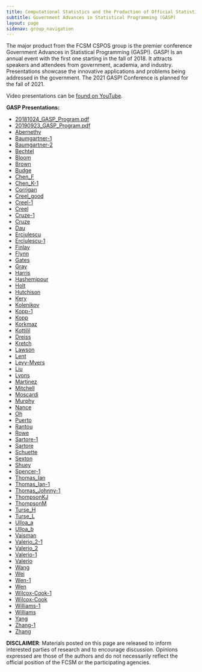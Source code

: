 ```yaml
---
title: Computational Statistics and the Production of Official Statistics (CSPOS)
subtitle: Government Advances in Statistical Programming (GASP)
layout: page
sidenav: group_navigation
---
```

<p>The major product from the FCSM CSPOS group is the premier conference Government Advances in Statistical Programming (GASP!). GASP! Is an annual event with the first one starting in the fall of 2018. It attracts speakers and attendees from government, academia, and industry. Presentations showcase the innovative applications and problems being addressed in the government. The 2021 GASP! Conference is planned for the fall of 2021.</p></p>
 
<p>Video presentations can be <a href="https://www.youtube.com/playlist?list=PLqsWXJV2Utrf6Yq7fhef8p4piM8M-ZTK3" target="_blank">found on YouTube</a>.</p>
 
<p> <strong>GASP Presentations:</strong></p>

<ul>
 <li><a href="../../assets/docs/gasp/20181024_GASP_Program.pdf" target="_blank">20181024_GASP_Program.pdf</a></li>
 <li><a href="../../assets/docs/gasp/20190923_GASP_Program.pdf" target="_blank">20190923_GASP_Program.pdf</a></li>
 <li><a href="../../assets/docs/gasp/Abernethy.pdf" target="_blank">Abernethy</a></li>
 <li><a href="../../assets/docs/gasp/Baumgartner-1.pdf" target="_blank">Baumgartner-1</a></li>
 <li><a href="../../assets/docs/gasp/Baumgartner-2.pdf" target="_blank">Baumgartner-2</a></li>
 <li><a href="../../assets/docs/gasp/Bechtel.pdf" target="_blank">Bechtel</a></li>
 <li><a href="../../assets/docs/gasp/Bloom.pdf" target="_blank">Bloom</a></li>
 <li><a href="../../assets/docs/gasp/Brown.pdf" target="_blank">Brown</a></li>
 <li><a href="../../assets/docs/gasp/Budge.pdf" target="_blank">Budge</a></li>
 <li><a href="../../assets/docs/gasp/Chen_F.pdf" target="_blank">Chen_F</a></li>
 <li><a href="../../assets/docs/gasp/Chen_K-1.pdf" target="_blank">Chen_K-1</a></li>
 <li><a href="../../assets/docs/gasp/Corrigan.pdf" target="_blank">Corrigan</a></li>
 <li><a href="../../assets/docs/gasp/Creel_good.pdf" target="_blank">Creel_good</a></li>
 <li><a href="../../assets/docs/gasp/Creel-1.pdf" target="_blank">Creel-1</a></li>
 <li><a href="../../assets/docs/gasp/Creel.pdf" target="_blank">Creel</a></li>
 <li><a href="../../assets/docs/gasp/Cruze-1.pdf" target="_blank">Cruze-1</a></li>
 <li><a href="../../assets/docs/gasp/Cruze.pdf" target="_blank">Cruze</a></li>
 <li><a href="../../assets/docs/gasp/Dau.pdf" target="_blank">Dau</a></li>
 <li><a href="../../assets/docs/gasp/Erciulescu.pdf" target="_blank">Erciulescu</a></li>
 <li><a href="../../assets/docs/gasp/Erciulescu-1.pdf" target="_blank">Erciulescu-1</a></li>
 <li><a href="../../assets/docs/gasp/Finlay.pdf" target="_blank">Finlay</a></li>
 <li><a href="../../assets/docs/gasp/Flynn.pdf" target="_blank">Flynn</a></li>
 <li><a href="../../assets/docs/gasp/Gates.pdf" target="_blank">Gates</a></li>
 <li><a href="../../assets/docs/gasp/Gray.pdf" target="_blank"> Gray</a></li>
 <li><a href="../../assets/docs/gasp/Harris.pdf" target="_blank">Harris</a></li>
 <li><a href="../../assets/docs/gasp/Hashemipour.pdf" target="_blank">Hashemipour</a></li>
 <li><a href="../../assets/docs/gasp/Holt.pdf" target="_blank">Holt</a></li>
 <li><a href="../../assets/docs/gasp/Hutchison.pdf" target="_blank">Hutchison</a></li>
 <li><a href="../../assets/docs/gasp/Kery.pdf" target="_blank">Kery</a></li>
 <li><a href="../../assets/docs/gasp/Kolenikov.pdf" target="_blank">Kolenikov</a></li>
 <li><a href="../../assets/docs/gasp/Kopp-1.pdf" target="_blank">Kopp-1</a></li>
 <li><a href="../../assets/docs/gasp/Kopp.pdf" target="_blank">Kopp</a></li>
 <li><a href="../../assets/docs/gasp/Korkmaz.pdf" target="_blank">Korkmaz</a></li>
 <li><a href="../../assets/docs/gasp/Kottilil.pdf" target="_blank">Kottilil</a></li>
 <li><a href="../../assets/docs/gasp/Dreiss.pdf" target="_blank">Dreiss</a></li>
 <li><a href="../../assets/docs/gasp/Kretch.pdf" target="_blank">Kretch</a></li>
 <li><a href="../../assets/docs/gasp/Lawson.pdf" target="_blank">Lawson</a></li>
 <li><a href="../../assets/docs/gasp/Lent.pdf" target="_blank">Lent</a></li>
 <li><a href="../../assets/docs/gasp/Levy-Myers.pdf" target="_blank">Levy-Myers</a></li>
 <li><a href="../../assets/docs/gasp/Liu.pdf" target="_blank">Liu</a></li>
 <li><a href="../../assets/docs/gasp/Lyons.pdf" target="_blank">Lyons</a></li>
 <li><a href="../../assets/docs/gasp/Martinez.pdf" target="_blank">Martinez</a></li>
 <li><a href="../../assets/docs/gasp/Mitchell.pdf" target="_blank">Mitchell</a></li>
 <li><a href="../../assets/docs/gasp/Moscardi.pdf" target="_blank">Moscardi</a></li>
 <li><a href="../../assets/docs/gasp/Murphy.pdf" target="_blank">Murphy</a></li>
 <li><a href="../../assets/docs/gasp/Nance.pdf" target="_blank">Nance</a></li>
 <li><a href="../../assets/docs/gasp/Oh.pdf" target="_blank">Oh</a></li>
 <li><a href="../../assets/docs/gasp/Puerto.pdf" target="_blank">Puerto</a></li>
 <li><a href="../../assets/docs/gasp/Rantou.pdf" target="_blank">Rantou</a></li>
 <li><a href="../../assets/docs/gasp/Rowe.pdf" target="_blank">Rowe</a></li>
 <li><a href="../../assets/docs/gasp/Sartore-1.pdf" target="_blank">Sartore-1</a></li>
 <li><a href="../../assets/docs/gasp/Sartore.pdf" target="_blank">Sartore</a></li>
 <li><a href="../../assets/docs/gasp/Schuette.pdf" target="_blank">Schuette</a></li>
 <li><a href="../../assets/docs/gasp/Sexton.pdf" target="_blank">Sexton</a></li>
 <li><a href="../../assets/docs/gasp/Shuey.pdf" target="_blank">Shuey</a></li>
 <li><a href="../../assets/docs/gasp/Spencer-1.pdf" target="_blank">Spencer-1</a></li>
 <li><a href="../../assets/docs/gasp/Spencer-1.pdf" target="_blank">Thomas_Ian</a></li>
 <li><a href="../../assets/docs/gasp/Thomas_Ian-1.pdf" target="_blank">Thomas_Ian-1</a></li>
 <li><a href="../../assets/docs/gasp/Thomas_Johnny-1.pdf" target="_blank">Thomas_Johnny-1</a></li>
 <li><a href="../../assets/docs/gasp/ThompsonKJ.pdf" target="_blank">ThompsonKJ</a></li>
 <li><a href="../../assets/docs/gasp/ThompsonM.pdf" target="_blank">ThompsonM</a></li>
 <li><a href="../../assets/docs/gasp/Turse_H.pdf" target="_blank">Turse_H</a></li>
 <li><a href="../../assets/docs/gasp/Turse_L.pdf" target="_blank">Turse_L</a></li>
 <li><a href="../../assets/docs/gasp/Ulloa_a.pdf" target="_blank">Ulloa_a</a></li>
 <li><a href="../../assets/docs/gasp/Ulloa_b.pdf" target="_blank">Ulloa_b</a></li>
 <li><a href="../../assets/docs/gasp/Vaisman.pdf" target="_blank">Vaisman</a></li>
 <li><a href="../../assets/docs/gasp/Valerio_2-1.pdf" target="_blank">Valerio_2-1</a></li>
 <li><a href="../../assets/docs/gasp/Valerio_2.pdf" target="_blank">Valerio_2</a></li>
 <li><a href="../../assets/docs/gasp/Valerio-1.pdf" target="_blank">Valerio-1</a></li>
 <li><a href="../../assets/docs/gasp/Valerio.pdf" target="_blank">Valerio</a></li>
 <li><a href="../../assets/docs/gasp/Wang.pdf" target="_blank">Wang</a></li>
 <li><a href="../../assets/docs/gasp/Wei.pdf" target="_blank">Wei</a></li>
 <li><a href="../../assets/docs/gasp/Wen-1.pdf" target="_blank">Wen-1</a></li>
 <li><a href="../../assets/docs/gasp/Wen.pdf" target="_blank">Wen</a></li>
 <li><a href="../../assets/docs/gasp/Wilcox-Cook-1.pdf" target="_blank">Wilcox-Cook-1</a></li>
 <li><a href="../../assets/docs/gasp/Wilcox-Cook.pdf" target="_blank">Wilcox-Cook</a></li>
 <li><a href="../../assets/docs/gasp/Williams-1.pdf" target="_blank">Williams-1</a></li>
 <li><a href="../../assets/docs/gasp/Williams.pdf" target="_blank">Williams</a></li>
 <li><a href="../../assets/docs/gasp/Yang.pdf" target="_blank">Yang</a></li>
 <li><a href="../../assets/docs/gasp/Zhang-1.pdf" target="_blank">Zhang-1</a></li>
 <li><a href="../../assets/docs/gasp/Zhang.pdf" target="_blank">Zhang</a></li>
</ul>

<p><b>DISCLAIMER</b>: Materials posted on this page are released to inform interested parties of research and to encourage discussion. Opinions expressed are those of the authors and do not necessarily reflect the official position of the FCSM or the participating agencies.</p>
